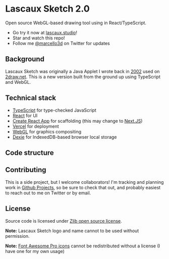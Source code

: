 # Lascaux Sketch 2.0

Open source WebGL-based drawing tool using in React/TypeScript.

- Go try it now at [lascaux.studio](https://lascaux.studio)!
- Star and watch this repo!
- Follow me [@marcello3d](https://twitter.com/marcello3d) on Twitter for updates

## Background

Lascaux Sketch was originally a Java Applet I wrote back in [2002](https://web.archive.org/web/20041009175410/http://www.cellosoft.com/sketchstudio/)
used on [2draw.net](https://2draw.net/). This is a new version built from the ground up using TypeScript and WebGL.

## Technical stack

- [TypeScript](https://www.typescriptlang.org) for type-checked JavaScript
- [React](https://reactjs.org) for UI
- [Create React App](https://reactjs.org/docs/create-a-new-react-app.html) for scaffolding (this may change to [Next.JS](https://nextjs.org))
- [Vercel](https://vercel.com) for deployment
- [WebGL](https://developer.mozilla.org/en-US/docs/Web/API/WebGL_API) for graphics compositing
- [Dexie](https://dexie.org) for IndexedDB-based browser local storage

## Code structure



## Contributing

This is a side project, but I welcome collaborators! I'm tracking and planning work in 
[Github Projects](https://github.com/marcello3d/lascaux-sketch/projects), so be sure to check 
that out, and probably easiest to reach out to me on Twitter or by email.

## License

Source code is licensed under [Zlib open source license](https://opensource.org/licenses/Zlib).

**Note:** Lascaux Sketch logo and name cannot to be used without permission.

**Note:** [Font Awesome Pro icons](https://fontawesome.com) cannot be redistributed without a license (I have one for my own usage)
